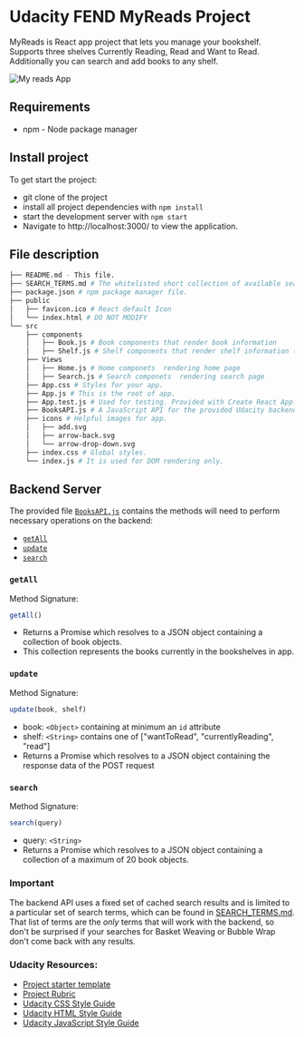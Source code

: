 # Udacity FEND MyReads Project
MyReads is React app project that lets you manage your bookshelf. Supports three shelves Currently Reading, Read and Want to Read. Additionally you can search and add books to any shelf.

![My reads App](https://github.com/alisalali/React-project-myreads/tree/master/public/app-preview.png)



## Requirements
* npm - Node package manager 

## Install project

To get start the project:
* git clone of the project 
* install all project dependencies with `npm install`
* start the development server with `npm start`
* Navigate to http://localhost:3000/ to view the application.

## File description 
```bash
├── README.md - This file.
├── SEARCH_TERMS.md # The whitelisted short collection of available search terms for you to use with app.
├── package.json # npm package manager file.
├── public
│   ├── favicon.ico # React default Icon
│   └── index.html # DO NOT MODIFY
└── src
    ├── components
    │   ├── Book.js # Book components that render book information
    │   ├── Shelf.js # Shelf components that render shelf information (Read , Want to read , Cunrrently reading)
    ├── Views
    │   ├── Home.js # Home componets  rendering home page 
    │   ├── Search.js # Search componets  rendering search page 
    ├── App.css # Styles for your app.
    ├── App.js # This is the root of app. 
    ├── App.test.js # Used for testing. Provided with Create React App.
    ├── BooksAPI.js # A JavaScript API for the provided Udacity backend. 
    ├── icons # Helpful images for app. 
    │   ├── add.svg
    │   ├── arrow-back.svg
    │   └── arrow-drop-down.svg
    ├── index.css # Global styles.
    └── index.js # It is used for DOM rendering only.
```
## Backend Server
The provided file [`BooksAPI.js`](src/BooksAPI.js) contains the methods will need to perform necessary operations on the backend:

* [`getAll`](#getall)
* [`update`](#update)
* [`search`](#search)

### `getAll`

Method Signature:

```js
getAll()
```

* Returns a Promise which resolves to a JSON object containing a collection of book objects.
* This collection represents the books currently in the bookshelves in app.

### `update`

Method Signature:

```js
update(book, shelf)
```

* book: `<Object>` containing at minimum an `id` attribute
* shelf: `<String>` contains one of ["wantToRead", "currentlyReading", "read"]  
* Returns a Promise which resolves to a JSON object containing the response data of the POST request

### `search`

Method Signature:

```js
search(query)
```

* query: `<String>`
* Returns a Promise which resolves to a JSON object containing a collection of a maximum of 20 book objects.

### Important
The backend API uses a fixed set of cached search results and is limited to a particular set of search terms, which can be found in [SEARCH_TERMS.md](SEARCH_TERMS.md). That list of terms are the _only_ terms that will work with the backend, so don't be surprised if your searches for Basket Weaving or Bubble Wrap don't come back with any results.

### Udacity Resources:

- [Project starter template](https://github.com/udacity/reactnd-project-myreads-starter)
- [Project Rubric](https://review.udacity.com/#!/rubrics/918/view)
- [Udacity CSS Style Guide](http://udacity.github.io/frontend-nanodegree-styleguide/css.html)
- [Udacity HTML Style Guide](http://udacity.github.io/frontend-nanodegree-styleguide/index.html)
- [Udacity JavaScript Style Guide](http://udacity.github.io/frontend-nanodegree-styleguide/javascript.html)
